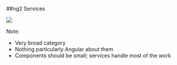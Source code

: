 ##ng2 Services

<img src="img/service.png" />

Note:
+ Very broad category
+ Nothing particularly Angular about them
+ Components should be small; services handle most of the work
 
